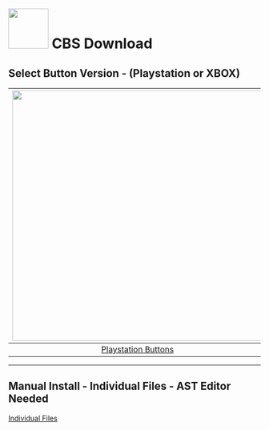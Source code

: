 # <img width="80" src="https://github.com/dylanhale/ScorebugMods/blob/main/assets/images/CBS.png"> CBS Download


## Select Button Version - (Playstation or XBOX)
| <img width="500" src="https://github.com/dylanhale/ScorebugMods/blob/main/assets/images/PlaystationC.png">  | <img width="500" src="https://github.com/dylanhale/ScorebugMods/blob/main/assets/images/XboxC.png">
|:---:|:---:|
| [Playstation Buttons](https://www.mediafire.com/file/olzte0jteukmu3h/CBS-PSButtons.rar/file) | [XBOX Buttons](https://www.mediafire.com/file/s0yv7vwdlwblj7u/CBS-XboxButtons.rar/file) |

---------
## Manual Install - Individual Files - AST Editor Needed
[Individual Files](https://www.mediafire.com/file/wuwfy3lp58b699b/CBS-Individual.rar/file)
